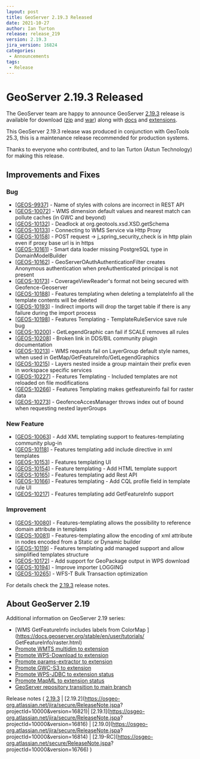 ```yaml
---
layout: post
title: GeoServer 2.19.3 Released
date: 2021-10-27
author: Ian Turton
release: release_219
version: 2.19.3
jira_version: 16824
categories: 
 - Announcements
tags:
 - Release
---
```

# GeoServer 2.19.3 Released

The GeoServer team are happy to announce GeoServer
[2.19.3](/release/2.19.3/) release is available for download
([zip](https://sourceforge.net/projects/geoserver/files/GeoServer/2.19.3/geoserver-2.19.3-bin.zip/download)
and
[war](https://sourceforge.net/projects/geoserver/files/GeoServer/2.19.3/geoserver-2.19.3-war.zip/download))
along with
[docs](https://sourceforge.net/projects/geoserver/files/GeoServer/2.19.3/geoserver-2.19.3-htmldoc.zip/download)
and
[extensions](https://sourceforge.net/projects/geoserver/files/GeoServer/2.19.3/extensions/).
 
 This GeoServer 2.19.3 release was produced in conjunction with GeoTools 25.3, this is a maintenance release recommended for production systems.
 
 Thanks to everyone who contributed, and to Ian Turton (Astun Technology) for making this release.
 
## Improvements and Fixes

### Bug

+ [[GEOS-9937](https://osgeo-org.atlassian.net/browse/GEOS-9937)] - Name of styles with colons are incorrect in REST API
+ [[GEOS-10072](https://osgeo-org.atlassian.net/browse/GEOS-10072)] - WMS dimension default values and nearest match can pollute caches (in GWC and beyond)
+ [[GEOS-10132](https://osgeo-org.atlassian.net/browse/GEOS-10132)] - Deadlock at org.geotools.xsd.XSD.getSchema
+ [[GEOS-10133](https://osgeo-org.atlassian.net/browse/GEOS-10133)] - Connecting to WMS Service via Http Proxy
+ [[GEOS-10158](https://osgeo-org.atlassian.net/browse/GEOS-10158)] - POST request -> j_spring_security_check is in http plain even if proxy base url is in https
+ [[GEOS-10161](https://osgeo-org.atlassian.net/browse/GEOS-10161)] - Smart data loader missing PostgreSQL type in DomainModelBuilder
+ [[GEOS-10162](https://osgeo-org.atlassian.net/browse/GEOS-10162)] - GeoServerOAuthAuthenticationFilter creates Anonymous authentication when preAuthenticated principal is not present
+ [[GEOS-10173](https://osgeo-org.atlassian.net/browse/GEOS-10173)] - CoverageViewReader's format not being secured with Geofence-Geoserver
+ [[GEOS-10188](https://osgeo-org.atlassian.net/browse/GEOS-10188)] - Features templating when deleting a templateInfo all the template contents will be deleted
+ [[GEOS-10193](https://osgeo-org.atlassian.net/browse/GEOS-10193)] - Indirect imports will drop the target table if there is any failure during the import process
+ [[GEOS-10198](https://osgeo-org.atlassian.net/browse/GEOS-10198)] - Features Templating - TemplateRuleService save rule bug
+ [[GEOS-10200](https://osgeo-org.atlassian.net/browse/GEOS-10200)] - GetLegendGraphic can fail if SCALE removes all rules
+ [[GEOS-10208](https://osgeo-org.atlassian.net/browse/GEOS-10208)] - Broken link in DDS/BIL community plugin documentation
+ [[GEOS-10213](https://osgeo-org.atlassian.net/browse/GEOS-10213)] - WMS requests fail on LayerGroup default style names, when used in GetMap/GetFeatureInfo/GetLegendGraphics
+ [[GEOS-10215](https://osgeo-org.atlassian.net/browse/GEOS-10215)] - Layers nested inside a group maintain their prefix even in workspace specific services
+ [[GEOS-10227](https://osgeo-org.atlassian.net/browse/GEOS-10227)] - Features Templating - Included templates are not reloaded on file modifications
+ [[GEOS-10266](https://osgeo-org.atlassian.net/browse/GEOS-10266)] - Features Templating makes getfeatureinfo fail for raster data
+ [[GEOS-10273](https://osgeo-org.atlassian.net/browse/GEOS-10273)] - GeofenceAccesManager throws index out of bound when requesting nested layerGroups

### New Feature

+ [[GEOS-10063](https://osgeo-org.atlassian.net/browse/GEOS-10063)] - Add XML templating support to features-templating community plug-in
+ [[GEOS-10118](https://osgeo-org.atlassian.net/browse/GEOS-10118)] - Features templating add include directive in xml templates
+ [[GEOS-10153](https://osgeo-org.atlassian.net/browse/GEOS-10153)] - Features templating UI
+ [[GEOS-10154](https://osgeo-org.atlassian.net/browse/GEOS-10154)] - Feature templating - Add HTML template support
+ [[GEOS-10165](https://osgeo-org.atlassian.net/browse/GEOS-10165)] - Features templating add Rest API
+ [[GEOS-10166](https://osgeo-org.atlassian.net/browse/GEOS-10166)] - Features templating - Add CQL profile field in template rule UI
+ [[GEOS-10217](https://osgeo-org.atlassian.net/browse/GEOS-10217)] - Features templating add GetFeatureInfo support

### Improvement

+ [[GEOS-10080](https://osgeo-org.atlassian.net/browse/GEOS-10080)] - Features-templating allows the possibility to reference domain attribute in templates
+ [[GEOS-10081](https://osgeo-org.atlassian.net/browse/GEOS-10081)] - Features-templating allow the encoding of xml attribute in nodes encoded from a Static or Dynamic builder
+ [[GEOS-10119](https://osgeo-org.atlassian.net/browse/GEOS-10119)] - Features templating add managed support and allow simplified templates structure
+ [[GEOS-10172](https://osgeo-org.atlassian.net/browse/GEOS-10172)] - Add support for GeoPackage output in WPS download
+ [[GEOS-10194](https://osgeo-org.atlassian.net/browse/GEOS-10194)] - Improve importer LOGGING
+ [[GEOS-10265](https://osgeo-org.atlassian.net/browse/GEOS-10265)] - WFS-T Bulk Transaction optimization


For details check the [2.19.3](https://osgeo-org.atlassian.net/jira/secure/ReleaseNote.jspa?projectId=10000&version=16824) release notes.
 
## About GeoServer 2.19
 
Additional information on GeoServer 2.19 series:
 
* [WMS GetFeatureInfo includes labels from ColorMap ](https://docs.geoserver.org/stable/en/user/tutorials/ GetFeatureInfo/raster.html)
* [Promote WMTS multidim to extension](https://github.com/geoserver/geoserver/wiki/GSIP-196)
* [Promote WPS-Download to extension](https://github.com/geoserver/geoserver/wiki/GSIP-195)
* [Promote params-extractor to extension](https://github.com/geoserver/geoserver/wiki/GSIP-194)
* [Promote GWC-S3 to extension](https://github.com/geoserver/geoserver/wiki/GSIP-193)
* [Promote WPS-JDBC to extension status](https://github.com/geoserver/geoserver/wiki/GSIP-197)
* [Promote MapML to extension status](https://github.com/geoserver/geoserver/wiki/GSIP-200)
* [GeoServer repository transition to main branch](main-branch.html)
 
Release notes ( [2.19.3](https://osgeo-org.atlassian.net/secure/ReleaseNote.jspa?projectId=10000&version=16824) \| [2.19.2](https://osgeo-org.atlassian.net/jira/secure/ReleaseNote.jspa? projectId=10000&version=16821)\| [2.19.1](https://osgeo-org.atlassian.net/jira/secure/ReleaseNote.jspa? projectId=10000&version=16816) \| [2.19.0](https://osgeo-org.atlassian.net/jira/secure/ReleaseNote.jspa? projectId=10000&version=16814) \| [2.19-RC](https://osgeo-org.atlassian.net/secure/ReleaseNote.jspa? projectId=10000&version=16766) )
